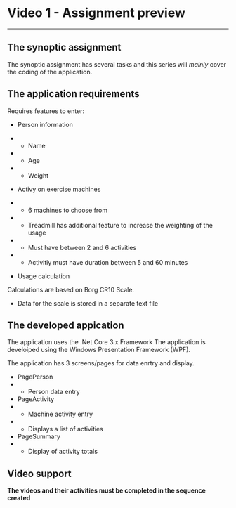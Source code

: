 # Video 1 - Assignment preview
---
## The synoptic assignment
The synoptic assignment has several tasks and this series will *mainly* cover the coding of the application.

## The application requirements

Requires features to enter:

* Person information
* * Name
* * Age
* * Weight

* Activy on exercise machines
* * 6 machines to choose from
* * Treadmill has additional feature to increase the weighting of the usage
* * Must have between 2 and 6 activities
* * Activitiy must have duration between 5 and 60 minutes

* Usage calculation

Calculations are based on Borg CR10 Scale.
* Data for the scale is stored in a separate text file

## The developed appication

The application uses the .Net Core 3.x Framework
The application is develoiped using the Windows Presentation Framework (WPF).

The application has 3 screens/pages for data enrtry and display.
* PagePerson
* * Person data entry
* PageActivity
* * Machine activity entry
* * Displays a list of activities
* PageSummary
* * Display of activity totals

## Video support

**The videos and their activities must be completed in the sequence created**